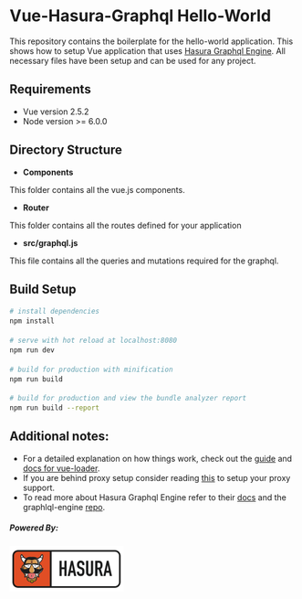 # Vue-Hasura-Graphql Hello-World


This repository contains the boilerplate for the hello-world application. This shows how to setup Vue application that uses [Hasura Graphql Engine](https://github.com/hasura/graphql-engine). All necessary files have been setup and can be used for any project.

## Requirements

* Vue version 2.5.2
* Node version >= 6.0.0

## Directory Structure

- **Components**

This folder contains all the vue.js components.
 
- **Router**

This folder contains all the routes defined for your application

- **src/graphql.js**

This file contains all the queries and mutations required for the graphql.


## Build Setup

``` bash
# install dependencies
npm install

# serve with hot reload at localhost:8080
npm run dev

# build for production with minification
npm run build

# build for production and view the bundle analyzer report
npm run build --report
```

## Additional notes:

* For a detailed explanation on how things work, check out the [guide](http://vuejs-templates.github.io/webpack/) and [docs for vue-loader](http://vuejs.github.io/vue-loader).
* If you are behind proxy setup consider reading [this](https://www.jhipster.tech/configuring-a-corporate-proxy/) to setup your proxy support.
* To read more about Hasura Graphql Engine refer to their [docs](https://docs.hasura.io/) and the graphlql-engine [repo](https://github.com/hasura/graphql-engine).

##### Powered By:

![Hasura](../assets/hasura_mascot_logo_horizontal_200px.png)